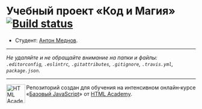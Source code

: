 # Учебный проект «Код и Магия» [![Build status][travis-image]][travis-url]

* Студент: [Антон Меднов](https://up.htmlacademy.ru/javascript/11/user/200889).

---

_Не удаляйте и не обращайте внимание на папки и файлы:_<br>
_`.editorconfig`, `.eslintrc`, `.gitattributes`, `.gitignore`, `.travis.yml`, `package.json`._

---

<a href="https://htmlacademy.ru/intensive/javascript"><img align="left" width="50" height="50" title="HTML Academy" src="https://up.htmlacademy.ru/static/img/intensive/javascript/logo-for-github.svg"></a>

Репозиторий создан для обучения на интенсивном онлайн‑курсе «[Базовый JavaScript](https://htmlacademy.ru/intensive/javascript)» от [HTML Academy](https://htmlacademy.ru).

[travis-image]: https://travis-ci.org/htmlacademy-javascript/200889-code-and-magick.svg?branch=master
[travis-url]: https://travis-ci.org/htmlacademy-javascript/200889-code-and-magick
